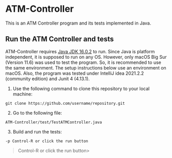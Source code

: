 # ATM-Controller

This is an ATM Controller program and its tests implemented in Java.

## Run the ATM Controller and tests 

ATM-Controller requires [Java JDK 16.0.2](https://www.oracle.com/java/technologies/javase/jdk16-archive-downloads.html) to run. Since Java is platform independent, it is supposed to run on any OS. However, only macOS Big Sur (Version 11.6) was used to test the program. So, it is recommended to use the same environment. The setup instructions below use an environment on macOS. Also, the program was tested under IntelliJ idea 2021.2.2 (community edition) and Junit 4 (4.13.1).

1. Use the following command to clone this repository to your local machine:

```
git clone https://github.com/username/repository.git
```

2. Go to the following file:

```
ATM-Controller/test/TestATMController.java
```

3. Build and run the tests:

 ```-p Control-R or click the run button``` 
   >Control-R or click the run button>











